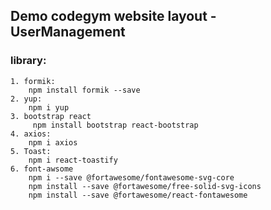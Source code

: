 ## Demo codegym website layout - UserManagement

### library:

    1. formik:  
        npm install formik --save 
    2. yup: 
        npm i yup
    3. bootstrap react 
         npm install bootstrap react-bootstrap
    4. axios:
        npm i axios
    5. Toast:
        npm i react-toastify
    6. font-awsome 
        npm i --save @fortawesome/fontawesome-svg-core
        npm install --save @fortawesome/free-solid-svg-icons
        npm install --save @fortawesome/react-fontawesome
